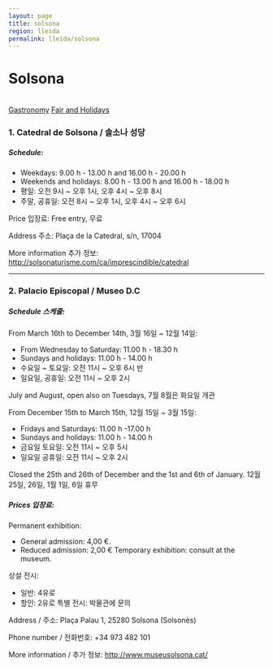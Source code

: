 ```yaml
---
layout: page
title: solsona
region: lleida
permalink: lleida/solsona
---
```


# Solsona
<br>
<a class="btn btn-info" href={{ "gastronomy" }} role="button">Gastronomy</a>
<a class="btn btn-info" href={{ "fair_and_holiday" }} role="button">Fair and Holidays</a>

### 1. Catedral de Solsona / 솔소나 성당

##### Schedule:
* Weekdays: 9.00 h - 13.00 h and 16.00 h - 20.00 h
* Weekends and holidays: 8.00 h - 13.00 h and 16.00 h - 18.00 h
* 평일: 오전 9시 ~ 오후 1시, 오후 4시 ~ 오후 8시
* 주말, 공휴일: 오전 8시 ~ 오후 1시, 오후 4시 ~ 오후 6시

Price 입장료:
Free entry, 무료

Address 주소:
Plaça de la Catedral, s/n, 17004

More information 추가 정보: <http://solsonaturisme.com/ca/imprescindible/catedral>

---

### 2. Palacio Episcopal / Museo D.C

##### Schedule 스케줄:
From March 16th to December 14th, 3월 16일 ~ 12월 14일:
* From Wednesday to Saturday: 11.00 h - 18.30 h
* Sundays and holidays: 11.00 h - 14.00 h
* 수요일 ~ 토요일: 오전 11시 ~ 오후 6시 반
* 일요일, 공휴일: 오전 11시 ~ 오후 2시

July and August, open also on Tuesdays, 7월 8월은 화요일 개관

From December 15th to March 15th, 12월 15일 ~ 3월 15일:
* Fridays and Saturdays: 11.00 h -17.00 h
* Sundays and holidays: 11.00 h - 14.00 h
* 금요일 토요일: 오전 11시 ~ 오후 5시
* 일요일 공휴일: 오전 11시 ~ 오후 2시

Closed the 25th and 26th of December and the 1st and 6th of January.
12월 25일, 26일, 1월 1일, 6일 휴무

##### Prices 입장료:

Permanent exhibition:
* General admission: 4,00 €.
* Reduced admission: 2,00 €
Temporary exhibition: consult at the museum.

상설 전시:
* 일반: 4유로
* 할인: 2유로
특별 전시: 박물관에 문의

Address / 주소:
Plaça Palau 1, 25280 Solsona (Solsonès)

Phone number / 전화번호: +34 973 482 101

More information / 추가 정보: <http://www.museusolsona.cat/>
​
